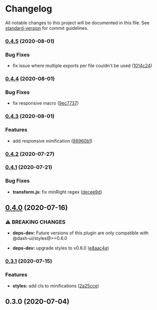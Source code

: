 # Changelog

All notable changes to this project will be documented in this file. See [standard-version](https://github.com/conventional-changelog/standard-version) for commit guidelines.

### [0.4.5](https://github.com/dash-ui/babel-plugin-dash/compare/v0.4.4...v0.4.5) (2020-08-01)

### Bug Fixes

- fix issue where multiple exports per file couldn't be used ([1014c24](https://github.com/dash-ui/babel-plugin-dash/commit/1014c245f1e9f197dcd4ff616794c42ffe58d8a5))

### [0.4.4](https://github.com/dash-ui/babel-plugin-dash/compare/v0.4.3...v0.4.4) (2020-08-01)

### Bug Fixes

- fix responsive macro ([9ec7737](https://github.com/dash-ui/babel-plugin-dash/commit/9ec773755d20091977a9d50b0bde079e9f246b63))

### [0.4.3](https://github.com/dash-ui/babel-plugin-dash/compare/v0.4.2...v0.4.3) (2020-08-01)

### Features

- add responsive minification ([98960b1](https://github.com/dash-ui/babel-plugin-dash/commit/98960b19862795bc5161a83fbecb2f425109f638))

### [0.4.2](https://github.com/dash-ui/babel-plugin-dash/compare/v0.4.1...v0.4.2) (2020-07-27)

### [0.4.1](https://github.com/dash-ui/babel-plugin-dash/compare/v0.4.0...v0.4.1) (2020-07-21)

### Bug Fixes

- **transform.js:** fix minRight regex ([decee9d](https://github.com/dash-ui/babel-plugin-dash/commit/decee9dc3286f9224a6cf70b2422a12c55ab3c20))

## [0.4.0](https://github.com/dash-ui/babel-plugin-dash/compare/v0.3.1...v0.4.0) (2020-07-16)

### ⚠ BREAKING CHANGES

- **deps-dev:** Future versions of this plugin are only compatible with @dash-ui/styles@>=0.6.0

- **deps-dev:** upgrade styles to v0.6.0 ([e8aac4e](https://github.com/dash-ui/babel-plugin-dash/commit/e8aac4e74cb802adbef908b36ce89b6d101af417))

### [0.3.1](https://github.com/dash-ui/babel-plugin-dash/compare/v0.3.0...v0.3.1) (2020-07-15)

### Features

- **styles:** add cls to minifications ([2a25cce](https://github.com/dash-ui/babel-plugin-dash/commit/2a25ccea5ad52a072dde83ff77693de451889ec5))

## 0.3.0 (2020-07-04)
